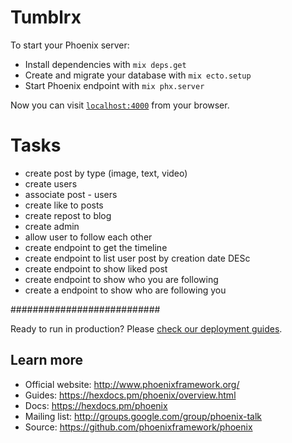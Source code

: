 # Tumblrx

To start your Phoenix server:

  * Install dependencies with `mix deps.get`
  * Create and migrate your database with `mix ecto.setup`
  * Start Phoenix endpoint with `mix phx.server`

Now you can visit [`localhost:4000`](http://localhost:4000) from your browser.

# Tasks
  * create post by type (image, text, video)
  * create users
  * associate post - users
  * create like to posts
  * create repost to blog
  * create admin
  * allow user to follow each other
  * create endpoint to get the timeline
  * create endpoint to list user post by creation date DESc
  * create endpoint to show liked post
  * create endpoint to show who you are following
  * create a endpoint to show who are following you

###########################

Ready to run in production? Please [check our deployment guides](https://hexdocs.pm/phoenix/deployment.html).

## Learn more

  * Official website: http://www.phoenixframework.org/
  * Guides: https://hexdocs.pm/phoenix/overview.html
  * Docs: https://hexdocs.pm/phoenix
  * Mailing list: http://groups.google.com/group/phoenix-talk
  * Source: https://github.com/phoenixframework/phoenix
